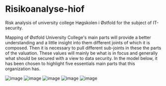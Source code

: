 # Risikoanalyse-hiof
Risk analysis of university college Høgskolen i Østfold for the subject of IT-security.

Mapping of Østfold University College's main parts will provide a better understanding and a little insight into them
different joints of which it is composed. Then it is necessary to pull different sub-joints in these
the parts of the valuation. These values will mainly be what is in focus and generally what should be
secured with a view to data security. In the model below, it has been chosen to highlight five essentials
main parts that this organization has.

![image](https://user-images.githubusercontent.com/33227105/128697077-da07b8a6-bdda-45bc-b449-d079222634e4.png)
![image](https://user-images.githubusercontent.com/33227105/128697425-01202f7b-c4e4-4e9f-97e1-3472f7cdb821.png)
![image](https://user-images.githubusercontent.com/33227105/128697436-d50931d0-c3dd-4bcb-b293-46db0f0c58ce.png)
![image](https://user-images.githubusercontent.com/33227105/128697445-ed3adb96-fb6f-4000-b336-3ae039922309.png)
![image](https://user-images.githubusercontent.com/33227105/128697453-0569d98b-3732-4bb3-8c7f-fefaceaded40.png)

